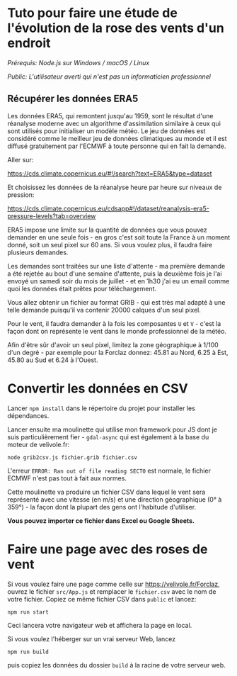 # Tuto pour faire une étude de l'évolution de la rose des vents d'un endroit

*Prérequis: Node.js sur Windows / macOS / Linux*

*Public: L'utilisateur averti qui n'est pas un informaticien professionnel*
## Récupérer les données ERA5

Les données ERA5, qui remontent jusqu'au 1959, sont le résultat d'une réanalyse moderne avec un algorithme d'assimilation similaire à ceux qui sont utilisés pour initialiser un modèle météo. Le jeu de données est considéré comme le meilleur jeu de données climatiques au monde et il est diffusé gratuitement par l'ECMWF à toute personne qui en fait la demande.

Aller sur:

https://cds.climate.copernicus.eu/#!/search?text=ERA5&type=dataset

Et choisissez les données de la réanalyse heure par heure sur niveaux de pression:

https://cds.climate.copernicus.eu/cdsapp#!/dataset/reanalysis-era5-pressure-levels?tab=overview

ERA5 impose une limite sur la quantité de données que vous pouvez demander en une seule fois - en gros c'est soit toute la France à un moment donné, soit un seul pixel sur 60 ans. Si vous voulez plus, il faudra faire plusieurs demandes.

Les demandes sont traitées sur une liste d'attente - ma première demande a été rejetée au bout d'une semaine d'attente, puis la deuxième fois je l'ai envoyé un samedi soir du mois de juillet - et en 1h30 j'ai eu un email comme quoi les données était prêtes pour téléchargement.

Vous allez obtenir un fichier au format GRIB - qui est très mal adapté à une telle demande puisqu'il va contenir 20000 calques d'un seul pixel.

Pour le vent, il faudra demander à la fois les composantes `U` et `V` - c'est la façon dont on représente le vent dans le monde professionnel de la météo.

Afin d'être sûr d'avoir un seul pixel, limitez la zone géographique à 1/100 d'un degré - par exemple pour la Forclaz donnez: 45.81 au Nord, 6.25 à Est, 45.80 au Sud et 6.24 à l'Ouest.

# Convertir les données en CSV

Lancer `npm install` dans le répertoire du projet pour installer les dépendances.

Lancer ensuite ma moulinette qui utilise mon framework pour JS dont je suis particulièrement fier - `gdal-async` qui est également à la base du moteur de velivole.fr:

```
node grib2csv.js fichier.grib fichier.csv
```

L'erreur `ERROR: Ran out of file reading SECT0` est normale, le fichier ECMWF n'est pas tout à fait aux normes.

Cette moulinette va produire un fichier CSV dans lequel le vent sera représenté avec une vitesse (en m/s) et une direction géographique (0° à 359°) - la façon dont la plupart des gens ont l'habitude d'utiliser.

**Vous pouvez importer ce fichier dans Excel ou Google Sheets.**

# Faire une page avec des roses de vent

Si vous voulez faire une page comme celle sur https://velivole.fr/Forclaz, ouvrez le fichier `src/App.js` et remplacer le `fichier.csv` avec le nom de votre fichier. Copiez ce même fichier CSV dans `public` et lancez:

```
npm run start
````

Ceci lancera votre navigateur web et affichera la page en local.

Si vous voulez l'héberger sur un vrai serveur Web, lancez

```
npm run build
````

puis copiez les données du dossier `build` à la racine de votre serveur web.

